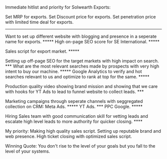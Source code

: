 Immediate hitlist and priority for Solwearth Exports:

Set MRP for exports.
Set Discount price for exports.
Set penetration price with limited time deal for exports.
*****

Want to set up different website with blogging and presence in a seperate name for exports. *****
High on-page SEO score for SE International. *****

  
Sales script for export market. *****


Setting up off-page SEO for the target markets with high impact on search. ***
What are the most relevant searches made by prospects with very high intent to buy our machine. *****
Google Analytics to verify and hot searches relevant to us and optimize to rank at top for the same. *****

Production quality video showing brand mission and showing that we care with hooks for YT Ads to lead to funnel website to collect leads. ***

Marketing campaigns through seperate channels with seggregated collection on CRM:
    Meta Ads. *****
    YT Ads. ***
    PPC Google. *****

Hiring Sales team with good communication skill for vetting leads and escalate high level leads to more authority for quicker closing. ****


My priority:
    Making high quality sales script.
    Setting up reputable brand and web presence.
    High ticket closing with optimized sales script.

Winning Quote: You don't rise to the level of your goals but you fall to the level of your systems.